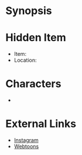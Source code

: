 # Synopsis


# Hidden Item
* Item: 
* Location: <strike></strike>

# Characters
* 

# External Links
* [Instagram]()
* [Webtoons]()
